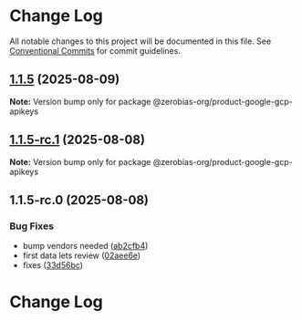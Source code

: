 # Change Log

All notable changes to this project will be documented in this file.
See [Conventional Commits](https://conventionalcommits.org) for commit guidelines.

## [1.1.5](https://github.com/zerobias-org/product/compare/@zerobias-org/product-google-gcp-apikeys@1.1.5-rc.1...@zerobias-org/product-google-gcp-apikeys@1.1.5) (2025-08-09)

**Note:** Version bump only for package @zerobias-org/product-google-gcp-apikeys





## [1.1.5-rc.1](https://github.com/zerobias-org/product/compare/@zerobias-org/product-google-gcp-apikeys@1.1.5-rc.0...@zerobias-org/product-google-gcp-apikeys@1.1.5-rc.1) (2025-08-08)

**Note:** Version bump only for package @zerobias-org/product-google-gcp-apikeys





## 1.1.5-rc.0 (2025-08-08)


### Bug Fixes

* bump vendors needed ([ab2cfb4](https://github.com/zerobias-org/product/commit/ab2cfb4a9cf2e3008e08b068f98011fec096c932))
* first data lets review ([02aee6e](https://github.com/zerobias-org/product/commit/02aee6e8c4f11675de7c63a00f4c8254a67a4dd7))
* fixes ([33d56bc](https://github.com/zerobias-org/product/commit/33d56bcaedf3fa5e3939a33c0fb57eda53539d05))





# Change Log
